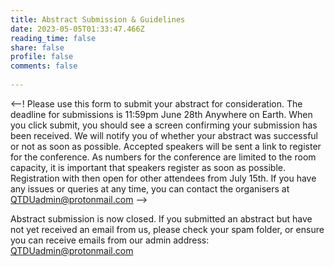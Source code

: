 ```yaml
---
title: Abstract Submission & Guidelines
date: 2023-05-05T01:33:47.466Z
reading_time: false
share: false
profile: false
comments: false
 
---
```

<--! Please use this form to submit your abstract for consideration. The deadline for submissions is 11:59pm June 28th Anywhere on Earth. When you click submit, you should see a screen confirming your submission has been received. We will notify you of whether your abstract was successful or not as soon as possible. Accepted speakers will be sent a link to register for the conference. As numbers for the conference are limited to the room capacity, it is important that speakers register as soon as possible. Registration with then open for other attendees from July 15th. If you have any issues or queries at any time, you can contact the organisers at QTDUadmin@protonmail.com -->

Abstract submission is now closed. 
If you submitted an abstract but have not yet received an email from us, please check your spam folder, or ensure you can receive emails from our admin address: QTDUadmin@protonmail.com

